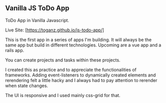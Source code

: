 ## Vanilla JS ToDo App


ToDo App in Vanilla Javascript.

Live Site: [https://toganz.github.io/js-todo-app/]

This is the first app in a series of apps I'm building. It will always
be the same app but build in different technologies.
Upcoming are a vue app and a rails app.

You can create projects and tasks within these projects. 

I created this as practice and to appreciate the functionalities of frameworks.
Adding event-listeners to dynamically created elements and rerendering felt a little hacky and I always had to pay attention to rerender when state changes.


The UI is responsive and I used mainly css-grid for that.

